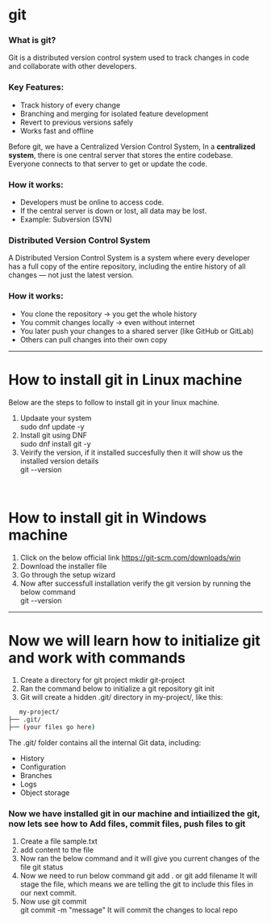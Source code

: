 # git

### What is git?  
Git is a distributed version control system used to track changes in code and collaborate with other developers.  

### Key Features:  
- Track history of every change  
- Branching and merging for isolated feature development  
- Revert to previous versions safely  
- Works fast and offline

Before git, we have a Centralized Version Control System, In a **centralized system**, there is one central server that stores the entire codebase. Everyone connects to that server to get or update the code.  

### How it works:  
- Developers must be online to access code.  
- If the central server is down or lost, all data may be lost.  
- Example: Subversion (SVN)
  
### Distributed Version Control System  

A Distributed Version Control System is a system where every developer has a full copy of the entire repository, including the entire history of all changes — not just the latest version.

### How it works:  
- You clone the repository → you get the whole history  
- You commit changes locally → even without internet  
- You later push your changes to a shared server (like GitHub or GitLab)  
- Others can pull changes into their own copy

------------------------------------------------------------------------------------------------------------

# How to install git in Linux machine

Below are the steps to follow to install git in your linux machine.
<br>
1. Updaate your system  
sudo dnf update -y  
2. Install git using DNF  
sudo dnf install git -y  
3. Veirify the version, if it installed succesfully then it will show us the installed version details  
git --version  
<br>

# How to install git in Windows machine  

1. Click on the below official link 
https://git-scm.com/downloads/win  
2. Download the installer file  
3. Go through the setup wizard    
4. Now after successfull installation verify the git version by running the below command  
git --version

----------------------------------------------------------------------------------------------------------------------------

# Now we will learn how to initialize git and work with commands  

1. Create a directory for git project
mkdir git-project  
2. Ran the command below to initialize a git repository
git init  
3. Git will create a hidden .git/ directory in my-project/, like this:
```bash   
   my-project/
├── .git/
├── (your files go here)
```
The .git/ folder contains all the internal Git data, including:  
- History  
- Configuration
- Branches
- Logs
- Object storage

### Now we have installed git in our machine and intiailized the git, now lets see how to Add files, commit files, push files to git  

1. Create a file
sample.txt  
2. add content to the file
3. Now ran the below command and it will give you current changes of the file
git status  
4. Now we need to run below command
git add . or git add filename
It will stage the file, which means we are telling the git to include this files in our next commit.  
6. Now use git commit   
git commit -m "message"
It will commit the changes to local repo
